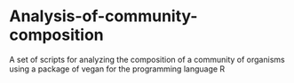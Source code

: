 # Analysis-of-community-composition
A set of scripts for analyzing the composition of a community of organisms using a package of vegan for the programming language R
